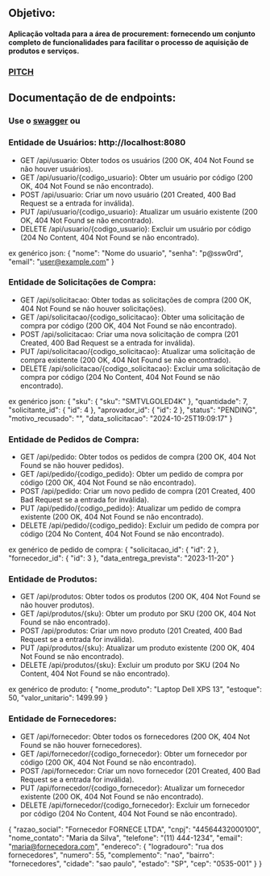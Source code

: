 
## Objetivo:

#### Aplicação voltada para a área de procurement: fornecendo um conjunto completo de funcionalidades para facilitar o processo de aquisição de produtos e serviços.

### [PITCH](https://www.youtube.com/watch?v=BVj8tq1eWTI&feature=youtu.be)

## Documentação de de endpoints:
### Use o [swagger](http://localhost:8080/swagger-ui/index.html) ou 

### Entidade de Usuários: http://localhost:8080
* GET    /api/usuario:                  Obter todos os usuários (200 OK, 404 Not Found se não houver usuários).
* GET    /api/usuario/{codigo_usuario}: Obter um usuário por código (200 OK, 404 Not Found se não encontrado).
* POST   /api/usuario:                  Criar um novo usuário (201 Created, 400 Bad Request se a entrada for inválida).
* PUT    /api/usuario/{codigo_usuario}: Atualizar um usuário existente (200 OK, 404 Not Found se não encontrado).
* DELETE /api/usuario/{codigo_usuario}: Excluir um usuário por código (204 No Content, 404 Not Found se não encontrado).

ex genérico json:
{
"nome": "Nome do usuario",
"senha": "p@ssw0rd",
"email": "user@example.com"
}


### Entidade de Solicitações de Compra:
* GET    /api/solicitacao:                         Obter todas as solicitações de compra (200 OK, 404 Not Found se não houver solicitações).
* GET    /api/solicitacao/{codigo_solicitacao}:    Obter uma solicitação de compra por código (200 OK, 404 Not Found se não encontrado).
* POST   /api/solicitacao:                         Criar uma nova solicitação de compra (201 Created, 400 Bad Request se a entrada for inválida).
* PUT    /api/solicitacao/{codigo_solicitacao}:    Atualizar uma solicitação de compra existente (200 OK, 404 Not Found se não encontrado).
* DELETE /api/solicitacao/{codigo_solicitacao}:    Excluir uma solicitação de compra por código (204 No Content, 404 Not Found se não encontrado).

ex genérico json:
{
"sku": {
"sku": "SMTVLGOLED4K"
},
"quantidade": 7,
"solicitante_id": {
"id": 4
},
"aprovador_id": {
"id": 2
},
"status": "PENDING",
"motivo_recusado": "",
"data_solicitacao": "2024-10-25T19:09:17"
}


### Entidade de Pedidos de Compra:
* GET    /api/pedido:                 Obter todos os pedidos de compra (200 OK, 404 Not Found se não houver pedidos).
* GET    /api/pedido/{codigo_pedido}: Obter um pedido de compra por código (200 OK, 404 Not Found se não encontrado).
* POST   /api/pedido:                 Criar um novo pedido de compra (201 Created, 400 Bad Request se a entrada for inválida).
* PUT    /api/pedido/{codigo_pedido}: Atualizar um pedido de compra existente (200 OK, 404 Not Found se não encontrado).
* DELETE /api/pedido/{codigo_pedido}: Excluir um pedido de compra por código (204 No Content, 404 Not Found se não encontrado).

ex genérico de pedido de compra:
{
"solicitacao_id": {
"id": 2
},
"fornecedor_id": {
"id": 3
},
"data_entrega_prevista": "2023-11-20"
}


### Entidade de Produtos:
* GET    /api/produtos:       Obter todos os produtos (200 OK, 404 Not Found se não houver produtos).
* GET    /api/produtos/{sku}: Obter um produto por SKU (200 OK, 404 Not Found se não encontrado).
* POST   /api/produtos:       Criar um novo produto (201 Created, 400 Bad Request se a entrada for inválida).
* PUT    /api/produtos/{sku}: Atualizar um produto existente (200 OK, 404 Not Found se não encontrado).
* DELETE /api/produtos/{sku}: Excluir um produto por SKU (204 No Content, 404 Not Found se não encontrado).

ex genérico de produto:
{
"nome_produto": "Laptop Dell XPS 13",
"estoque": 50,
"valor_unitario": 1499.99
}


### Entidade de Fornecedores:
* GET    /api/fornecedor:                     Obter todos os fornecedores (200 OK, 404 Not Found se não houver fornecedores).
* GET    /api/fornecedor/{codigo_fornecedor}: Obter um fornecedor por código (200 OK, 404 Not Found se não encontrado).
* POST   /api/fornecedor:                     Criar um novo fornecedor (201 Created, 400 Bad Request se a entrada for inválida).
* PUT    /api/fornecedor/{codigo_fornecedor}: Atualizar um fornecedor existente (200 OK, 404 Not Found se não encontrado).
* DELETE /api/fornecedor/{codigo_fornecedor}: Excluir um fornecedor por código (204 No Content, 404 Not Found se não encontrado).

{
"razao_social": "Fornecedor FORNECE LTDA",
"cnpj": "44564432000100",
"nome_contato": "Maria da Silva",
"telefone": "(11) 444-1234",
"email": "maria@fornecedora.com",
"endereco": {
"logradouro": "rua dos fornecedores",
"numero": 55,
"complemento": "nao",
"bairro": "fornecedores",
"cidade": "sao paulo",
"estado": "SP",
"cep": "0535-001"
}
}
